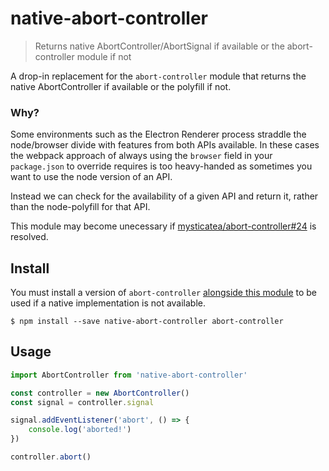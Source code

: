 # native-abort-controller

> Returns native AbortController/AbortSignal if available or the abort-controller module if not

A drop-in replacement for the `abort-controller` module that returns the native AbortController if available or the polyfill if not.

### Why?

Some environments such as the Electron Renderer process straddle the node/browser divide with features from both APIs available.  In these cases the webpack approach of always using the `browser` field in your `package.json` to override requires is too heavy-handed as sometimes you want to use the node version of an API.

Instead we can check for the availability of a given API and return it, rather than the node-polyfill for that API.

This module may become unecessary if [mysticatea/abort-controller#24](https://github.com/mysticatea/abort-controller/issues/24) is resolved.

## Install

You must install a version of `abort-controller` [alongside this module](https://docs.npmjs.com/files/package.json#peerdependencies) to be used if a native implementation is not available.

```console
$ npm install --save native-abort-controller abort-controller
```

## Usage

```javascript
import AbortController from 'native-abort-controller'

const controller = new AbortController()
const signal = controller.signal

signal.addEventListener('abort', () => {
    console.log('aborted!')
})

controller.abort()
```
